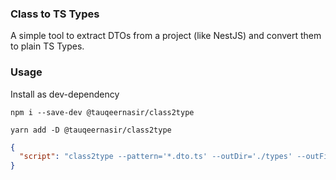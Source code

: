 ### Class to TS Types

A simple tool to extract DTOs from a project (like NestJS) and convert them to plain TS Types.

### Usage

Install as dev-dependency

```
npm i --save-dev @tauqeernasir/class2type

yarn add -D @tauqeernasir/class2type
```

```json
{
  "script": "class2type --pattern='*.dto.ts' --outDir='./types' --outFile='dist-types.ts' --namespace='projectName'"
}
```
